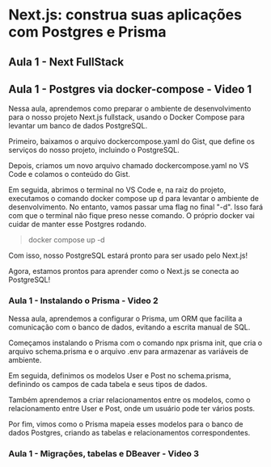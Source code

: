 # Next.js: construa suas aplicações com Postgres e Prisma

## Aula 1 - Next FullStack

## Aula 1 - Postgres via docker-compose - Video 1

Nessa aula, aprendemos como preparar o ambiente de desenvolvimento para o nosso projeto Next.js fullstack, usando o Docker Compose para levantar um banco de dados PostgreSQL.

Primeiro, baixamos o arquivo dockercompose.yaml do Gist, que define os serviços do nosso projeto, incluindo o PostgreSQL.

Depois, criamos um novo arquivo chamado dockercompose.yaml no VS Code e colamos o conteúdo do Gist.

Em seguida, abrimos o terminal no VS Code e, na raiz do projeto, executamos o comando docker compose up d para levantar o ambiente de desenvolvimento. No entanto, vamos passar uma flag no final "-d". Isso fará com que o terminal não fique preso nesse comando. O próprio docker vai cuidar de manter esse Postgres rodando.

> docker compose up -d

Com isso, nosso PostgreSQL estará pronto para ser usado pelo Next.js!

Agora, estamos prontos para aprender como o Next.js se conecta ao PostgreSQL!

### Aula 1 - Instalando o Prisma - Video 2

Nessa aula, aprendemos a configurar o Prisma, um ORM que facilita a comunicação com o banco de dados, evitando a escrita manual de SQL.

Começamos instalando o Prisma com o comando npx prisma init, que cria o arquivo schema.prisma e o arquivo .env para armazenar as variáveis de ambiente.

Em seguida, definimos os modelos User e Post no schema.prisma, definindo os campos de cada tabela e seus tipos de dados.

Também aprendemos a criar relacionamentos entre os modelos, como o relacionamento entre User e Post, onde um usuário pode ter vários posts.

Por fim, vimos como o Prisma mapeia esses modelos para o banco de dados Postgres, criando as tabelas e relacionamentos correspondentes.

### Aula 1 - Migrações, tabelas e DBeaver - Video 3
